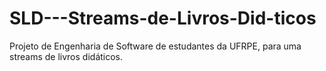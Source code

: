 # SLD---Streams-de-Livros-Did-ticos
Projeto de Engenharia de Software de estudantes da UFRPE, para uma streams de livros didáticos. 
